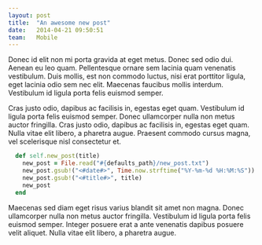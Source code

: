 ```yaml
---
layout: post
title:  "An awesome new post"
date:   2014-04-21 09:50:51
team:   Mobile
---
```


Donec id elit non mi porta gravida at eget metus. Donec sed odio dui. Aenean eu leo quam. Pellentesque ornare sem lacinia quam venenatis vestibulum. Duis mollis, est non commodo luctus, nisi erat porttitor ligula, eget lacinia odio sem nec elit. Maecenas faucibus mollis interdum. Vestibulum id ligula porta felis euismod semper.

Cras justo odio, dapibus ac facilisis in, egestas eget quam. Vestibulum id ligula porta felis euismod semper. Donec ullamcorper nulla non metus auctor fringilla. Cras justo odio, dapibus ac facilisis in, egestas eget quam. Nulla vitae elit libero, a pharetra augue. Praesent commodo cursus magna, vel scelerisque nisl consectetur et.

```ruby
  def self.new_post(title)
    new_post = File.read("#{defaults_path}/new_post.txt")
    new_post.gsub!("<#date#>", Time.now.strftime("%Y-%m-%d %H:%M:%S"))
    new_post.gsub!("<#title#>", title)
    new_post
  end
```

Maecenas sed diam eget risus varius blandit sit amet non magna. Donec ullamcorper nulla non metus auctor fringilla. Vestibulum id ligula porta felis euismod semper. Integer posuere erat a ante venenatis dapibus posuere velit aliquet. Nulla vitae elit libero, a pharetra augue.

